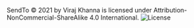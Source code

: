 SendTo © 2021 by Viraj Khanna is licensed under Attribution-NonCommercial-ShareAlike 4.0 International. 
![License](https://i.ibb.co/fdbQYGd/license-sendto.png)
